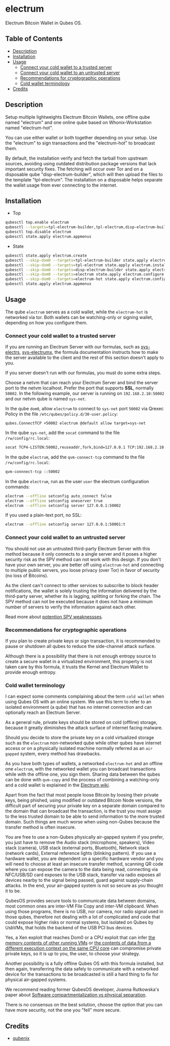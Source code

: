 # electrum

Electrum Bitcoin Wallet in Qubes OS.

## Table of Contents

* [Description](#description)
* [Installation](#installation)
* [Usage](#usage)
  * [Connect your cold wallet to a trusted server](#connect-your-cold-wallet-to-a-trusted-server)
  * [Connect your cold wallet to an untrusted server](#connect-your-cold-wallet-to-an-untrusted-server)
  * [Recommendations for cryptographic operations](#recommendations-for-cryptographic-operations)
  * [Cold wallet terminology](#cold-wallet-terminology)
* [Credits](#credits)

## Description

Setup multiple lightweights Electrum Bitcoin Wallets, one offline qube named
"electrum" and one online qube based on Whonix-Workstation named
"electrum-hot".

You can use either wallet or both together depending on your setup. Use the
"electrum" to sign transactions and the "electrum-hot" to broadcast them.

By default, the installation verify and fetch the tarball from upstream
sources, avoiding using outdated distribution package versions that lack
important security fixes. The fetching will occur over Tor and on a disposable
qube "disp-electrum-builder", which will then upload the files to the template
"tpl-electrum". The installation on a disposable helps separate the wallet
usage from ever connecting to the internet.

## Installation

- Top
```sh
qubesctl top.enable electrum
qubesctl --targets=tpl-electrum-builder,tpl-electrum,disp-electrum-builder,electrum,electrum-hot state.apply
qubesctl top.disable electrum
qubesctl state.apply electrum.appmenus
```

- State
<!-- pkg:begin:post-install -->
```sh
qubesctl state.apply electrum.create
qubesctl --skip-dom0 --targets=tpl-electrum-builder state.apply electrum.install-builder
qubesctl --skip-dom0 --targets=tpl-electrum state.apply electrum.install
qubesctl --skip-dom0 --targets=disp-electrum-builder state.apply electrum.configure-builder
qubesctl --skip-dom0 --targets=electrum state.apply electrum.configure
qubesctl --skip-dom0 --targets=electrum-hot state.apply electrum.configure-hot
qubesctl state.apply electrum.appmenus
```
<!-- pkg:end:post-install -->

## Usage

The qube `electrum` serves as a cold wallet, while the `electrum-hot` is
networked via tor. Both wallets can be watching-only or signing wallet,
depending on how you configure them.

### Connect your cold wallet to a trusted server

If you are running an Electrum Server with our formulas, such as
[sys-electrs](../sys-electrs/README.md),
[sys-electrumx](../sys-electrumx/README.md), the formula documentation
instructs how to make the server available to the client and the rest of this
section doesn't apply to you.

If you server doesn't run with our formulas, you must do some extra steps.

Choose a netvm that can reach your Electrum Server and bind the server port to
the netvm localhost. Prefer the port that supports **SSL**, normally `50002`.
In the following example, our server is running on `192.168.2.10:50002` and
our netvm qube is named `sys-net`.

In the qube `dom0`, allow `electrum` to connect to `sys-net` port
`50002` via Qrexec Policy in the file `/etc/qubes/policy.d/30-user.policy`:
```qrexecpolicy
qubes.ConnectTCP +50002 electrum @default allow target=sys-net
```

In the qube `sys-net`, add the `socat` command to the file
`/rw/config/rc.local`:
```sh
socat TCP4-LISTEN:50002,reuseaddr,fork,bind=127.0.0.1 TCP:192.168.2.10:50002 &
```

In the qube `electrum`, add the `qvm-connect-tcp` command to the file
`/rw/config/rc.local`:
```sh
qvm-connnect-tcp ::50002
```

In the qube `electrum`, run as the user `user` the electrum configuration
commands:
```sh
electrum --offline setconfig auto_connect false
electrum --offline setconfig oneserver true
electrum --offline setconfig server 127.0.0.1:50002
```

If you used a plain-text port, no SSL:
```sh
electrum --offline setconfig server 127.0.0.1:50001:t
```

### Connect your cold wallet to an untrusted server

You should not use an untrusted third-party Electrum Server with this method
because it only connects to a single server and it poses a higher security
risk as the SPV method can not work with this design. If you don't have your
own server, you are better off using `electrum-hot` and connecting to multiple
public servers, you loose privacy (over Tor) in favor of security (no loss of
Bitcoins).

As the client can't connect to other services to subscribe to block header
notifications, the wallet is solely trusting the information delivered by the
third-party server, whether its is lagging, splitting or forking the chain.
The SPV method can not be executed because it does not have a minimum number
of servers to verify the information against each other.

Read more about [potention SPV weaknessses](https://developer.bitcoin.org/devguide/operating_modes.html#potential-spv-weaknesses).

### Recommendations for cryptographic operations

If you plan to create private keys or sign transaction, it is recommended to
pause or shutdown all qubes to reduce the side-channel attack surface.

Although there is a possibility that there is not enough entropy source to
create a secure wallet in a virtualized environment, this property is not
taken care by this formula, it trusts the Kernel and Electrum Wallet to
provide enough entropy.

### Cold wallet terminology

I can expect some comments complaining about the term `cold wallet` when
using Qubes OS with an online system. We use this term to refer to an isolated
environment (a qube) that has no internet connection and can optionally reach
an Electrum Server.

As a general rule, private keys should be stored on cold (offline) storage,
because it greatly diminishes the attack surface of internet facing malware.

Should you decide to store the private key on a cold virtualized storage such
as the `electrum` non-networked qube while other qubes have internet
access or on a physically isolated machine normally referred as an `air
gapped` system, every method has drawbacks.

As you have both types of wallets, a networked `electrum-hot` and an offline
one `electrum`, with the networked wallet you can broadcast transactions
while with the offline one, you sign them. Sharing data between the qubes can
be done with `qvm-copy` and the process of combining a watching-only and a
cold wallet is explained in the [Electrum wiki](https://electrum.readthedocs.io/en/latest/coldstorage.html).

Apart from the fact that most people loose Bitcoin by loosing their private
keys, being phished, using modified or outdated Bitcoin Node versions, the
difficult part of securing your private key on a separate domain compared to
the domain that can broadcast the transaction, is the trust you must assign to
the less trusted domain to be able to send information to the more trusted
domain. Such things are much worse when using non-Qubes because the transfer
method is often insecure.

You are free to use a non-Qubes physically air-gapped system if you prefer,
you just have to remove the Audio stack (microphone, speakers), Video stack
(camera), USB stack (external ports, Bluetooth), Network stack (network
cards), External reference lights (blinking pattern). If you use a hardware
wallet, you are dependent on a specific hardware vendor and you will need to
choose at least an insecure transfer method, scanning QR code where you can
expose the camera to the data being read, connecting via NFC/USB/SD card
exposes to the USB stack, transfer via radio exposes all devices nearby to the
signal being passed, guard against supply-chain attacks. In the end, your
air-gapped system is not so secure as you thought it to be.

QubesOS provides secure tools to communicate data between domains, most common
ones are inter-VM File Copy and inter-VM clipboard. When using those programs,
there is no USB, nor camera, nor radio signal used in those qubes, therefore
not dealing with a lot of complicated and code that could expose higher risks
or normal systems, but isolated on Qubes by UsbVMs, that holds the backend of
the USB PCI bus devices.

Yes, a Xen exploit that reaches Dom0 or a CPU exploit that can infer
[the memory contents of other running VMs](https://www.qubes-os.org/news/2023/11/14/qsb-096/)
or [the contents of data from a different execution context on the
same CPU core](https://www.qubes-os.org/news/2023/09/27/qsb-094/) can
compromise private private keys, so it is up to you, the user, to choose your
strategy.

Another possibility is a fully offline Qubes OS with this formula installed,
but then again, transferring the data safely to communicate with a networked
device for the transactions to be broadcasted is still a hard thing to fix for
physical air-gapped systems.

We recommend reading former QubesOS developer, Joanna Rutkowska's paper about
[Software compartmentalization vs physical separation](https://invisiblethingslab.com/resources/2014/Software_compartmentalization_vs_physical_separation.pdf).

There is no consensus on the best solution, choose the option that you can
have more security, not the one you "fell" more secure.

## Credits

- [qubenix](https://github.com/qubenix/qubes-whonix-bitcoin)
